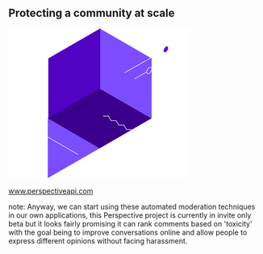 ##  Protecting a community at scale
!["The perspective logo, a purple cube with fuzzy lines going in and straight lines coming out"](resources/perspective.png)

www.perspectiveapi.com

note:
  Anyway, we can start using these automated moderation techniques in our own applications, this Perspective project is currently in invite only beta but it looks fairly promising it can rank comments based on 'toxicity' with the goal being to improve conversations online and allow people to express different opinions without facing harassment.
